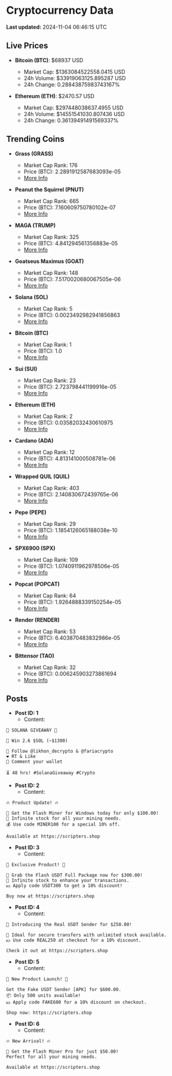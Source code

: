 # Cryptocurrency Data

**Last updated:** 2024-11-04 06:46:15 UTC

## Live Prices
- **Bitcoin (BTC)**: $68937 USD
  - Market Cap: $1363084522558.0415 USD
  - 24h Volume: $33919063125.895287 USD
  - 24h Change: 0.28843875983743167%

- **Ethereum (ETH)**: $2470.57 USD
  - Market Cap: $297448038637.4955 USD
  - 24h Volume: $14551541030.807436 USD
  - 24h Change: 0.36139491491569337%

## Trending Coins
- **Grass (GRASS)**
  - Market Cap Rank: 176
  - Price (BTC): 2.2891912587683093e-05
  - [More Info](https://www.coingecko.com/en/coins/grass)

- **Peanut the Squirrel (PNUT)**
  - Market Cap Rank: 665
  - Price (BTC): 7.160609750780102e-07
  - [More Info](https://www.coingecko.com/en/coins/peanut-the-squirrel)

- **MAGA (TRUMP)**
  - Market Cap Rank: 325
  - Price (BTC): 4.841294561356883e-05
  - [More Info](https://www.coingecko.com/en/coins/maga)

- **Goatseus Maximus (GOAT)**
  - Market Cap Rank: 148
  - Price (BTC): 7.5170020680067505e-06
  - [More Info](https://www.coingecko.com/en/coins/goatseus-maximus)

- **Solana (SOL)**
  - Market Cap Rank: 5
  - Price (BTC): 0.0023492982941856863
  - [More Info](https://www.coingecko.com/en/coins/solana)

- **Bitcoin (BTC)**
  - Market Cap Rank: 1
  - Price (BTC): 1.0
  - [More Info](https://www.coingecko.com/en/coins/bitcoin)

- **Sui (SUI)**
  - Market Cap Rank: 23
  - Price (BTC): 2.723798441199916e-05
  - [More Info](https://www.coingecko.com/en/coins/sui)

- **Ethereum (ETH)**
  - Market Cap Rank: 2
  - Price (BTC): 0.03582032430610975
  - [More Info](https://www.coingecko.com/en/coins/ethereum)

- **Cardano (ADA)**
  - Market Cap Rank: 12
  - Price (BTC): 4.813141000508781e-06
  - [More Info](https://www.coingecko.com/en/coins/cardano)

- **Wrapped QUIL (QUIL)**
  - Market Cap Rank: 403
  - Price (BTC): 2.140830672439765e-06
  - [More Info](https://www.coingecko.com/en/coins/wrapped-quil)

- **Pepe (PEPE)**
  - Market Cap Rank: 29
  - Price (BTC): 1.1854126065188038e-10
  - [More Info](https://www.coingecko.com/en/coins/pepe)

- **SPX6900 (SPX)**
  - Market Cap Rank: 109
  - Price (BTC): 1.0740911962978506e-05
  - [More Info](https://www.coingecko.com/en/coins/spx6900)

- **Popcat (POPCAT)**
  - Market Cap Rank: 64
  - Price (BTC): 1.9264888339150254e-05
  - [More Info](https://www.coingecko.com/en/coins/popcat)

- **Render (RENDER)**
  - Market Cap Rank: 53
  - Price (BTC): 6.403870483832986e-05
  - [More Info](https://www.coingecko.com/en/coins/render)

- **Bittensor (TAO)**
  - Market Cap Rank: 32
  - Price (BTC): 0.006245903273861694
  - [More Info](https://www.coingecko.com/en/coins/bittensor)

## Posts
- **Post ID: 1**
  - Content:
```
🚀 SOLANA GIVEAWAY 🚀

🎁 Win 2.6 $SOL (~$1300)

🤝 Follow @likhon_decrypto & @fariacrypto
❤️ RT & Like
💬 Comment your wallet

⏳ 48 hrs! #SolanaGiveaway #Crypto
```

- **Post ID: 2**
  - Content:
```
🔥 Product Update! 🔥

🚀 Get the Flash Miner for Windows today for only $100.00!
🔋 Infinite stock for all your mining needs.
💰 Use code MINER100 for a special 10% off.

Available at https://scripters.shop
```

- **Post ID: 3**
  - Content:
```
🎁 Exclusive Product! 🎁

💸 Grab the Flash USDT Full Package now for $300.00!
🎉 Infinite stock to enhance your transactions.
💵 Apply code USDT300 to get a 10% discount!

Buy now at https://scripters.shop
```

- **Post ID: 4**
  - Content:
```
💎 Introducing the Real USDT Sender for $250.00!

💼 Ideal for secure transfers with unlimited stock available.
💵 Use code REAL250 at checkout for a 10% discount.

Check it out at https://scripters.shop
```

- **Post ID: 5**
  - Content:
```
🚀 New Product Launch! 🚀

Get the Fake USDT Sender [APK] for $600.00.
📦 Only 500 units available!
💵 Apply code FAKE600 for a 10% discount on checkout.

Shop now: https://scripters.shop
```

- **Post ID: 6**
  - Content:
```
🔥 New Arrival! 🔥

💸 Get the Flash Miner Pro for just $50.00!
Perfect for all your mining needs.

Available at https://scripters.shop
```


